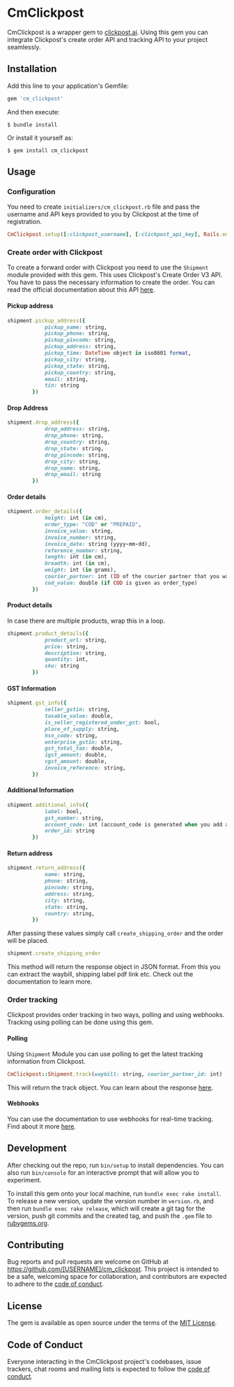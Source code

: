# CmClickpost

CmClickpost is a wrapper gem to [clickpost.ai](https://www.clickpost.ai/). Using this gem you can integrate Clickpost's create order API and tracking API to your project seamlessly.


## Installation

Add this line to your application's Gemfile:

```ruby
gem 'cm_clickpost'
```

And then execute:

    $ bundle install

Or install it yourself as:

    $ gem install cm_clickpost

## Usage

### Configuration
You need to create `initializers/cm_clickpost.rb` file and pass the username and API keys provided to you by Clickpost at the time of registration.
```ruby 
CmClickpost.setup([:clickpost_username], [:clickpost_api_key], Rails.env)
```

### Create order with Clickpost
To create a forward order with Clickpost you need to use the `Shipment` module provided with this gem. This uses Clickpost's Create Order V3 API. You have to pass the necessary information to create the order. 
You can read the official documentation about this API [here](https://clickpost.github.io/slate/?json#order-creation-v3-api-forward).

#### Pickup address
```ruby
shipment.pickup_address({
            pickup_name: string, 	
            pickup_phone: string,
            pickup_pincode: string,
            pickup_address: string,
            pickup_time: DateTime object in iso8601 format,
            pickup_city: string,	
            pickup_state: string,	
            pickup_country: string,	
            email: string,	
            tin: string
        })
```
#### Drop Address
```ruby
shipment.drop_address({
            drop_address: string,
            drop_phone: string,
            drop_country: string,
            drop_state: string,
            drop_pincode: string,
            drop_city: string,
            drop_name: string,
            drop_email: string
        })
```
#### Order details
```ruby
shipment.order_details({
            height: int (in cm),
            order_type: "COD" or "PREPAID",
            invoice_value: string,
            invoice_number: string,
            invoice_date: string (yyyy-mm-dd),
            reference_number: string,
            length: int (in cm),
            breadth: int (in cm),
            weight: int (in grams),
            courier_partner: int (ID of the courier partner that you want to make the order with),
            cod_value: double (if COD is given as order_type)
        })
```
#### Product details
In case there are multiple products, wrap this in a loop.
```ruby
shipment.product_details({
            product_url: string,
            price: string,
            description: string,
            quantity: int,
            sku: string
        })
```
#### GST Information
```ruby
shipment.gst_info({
            seller_gstin: string,
            taxable_value: double,
            is_seller_registered_under_gst: bool,
            place_of_supply: string,
            hsn_code: string,
            enterprise_gstin: string,
            gst_total_tax: double,
            igst_amount: double,
            cgst_amount: double,
            invoice_reference: string,
        })
```
#### Additional Information
```ruby
shipment.additional_info({
            label: bool,
            gst_number: string,
            account_code: int (account_code is generated when you add a courier partner in clickpost),
            order_id: string
        })
```
#### Return address
```ruby
shipment.return_address({
            name: string, 	
            phone: string,
            pincode: string,
            address: string,
            city: string,	
            state: string,	
            country: string,	
        })
```

After passing these values simply call `create_shipping_order` and the order will be placed.
```ruby 
shipment.create_shipping_order
```

This method will return the response object in JSON format. From this you can extract the waybill, shipping label pdf link etc. Check out the documentation to learn more.

### Order tracking
Clickpost provides order tracking in two ways, polling and using webhooks. Tracking using polling can be done using this gem.

#### Polling
Using `Shipment` Module you can use polling to get the latest tracking information from Clickpost.

```ruby 
CmClickpost::Shipment.track(waybill: string, courier_partner_id: int)
```

This will return the track object. You can learn about the response [here](https://clickpost.github.io/slate/?json#tracking-awb-using-polling).

#### Webhooks
You can use the documentation to use webhooks for real-time tracking. Find about it more [here](https://clickpost.github.io/slate/?json#tracking-awb-using-webhooks).

## Development

After checking out the repo, run `bin/setup` to install dependencies. You can also run `bin/console` for an interactive prompt that will allow you to experiment.

To install this gem onto your local machine, run `bundle exec rake install`. To release a new version, update the version number in `version.rb`, and then run `bundle exec rake release`, which will create a git tag for the version, push git commits and the created tag, and push the `.gem` file to [rubygems.org](https://rubygems.org).

## Contributing

Bug reports and pull requests are welcome on GitHub at https://github.com/[USERNAME]/cm_clickpost. This project is intended to be a safe, welcoming space for collaboration, and contributors are expected to adhere to the [code of conduct](https://github.com/[USERNAME]/cm_clickpost/blob/master/CODE_OF_CONDUCT.md).

## License

The gem is available as open source under the terms of the [MIT License](https://opensource.org/licenses/MIT).

## Code of Conduct

Everyone interacting in the CmClickpost project's codebases, issue trackers, chat rooms and mailing lists is expected to follow the [code of conduct](https://github.com/[USERNAME]/cm_clickpost/blob/master/CODE_OF_CONDUCT.md).
